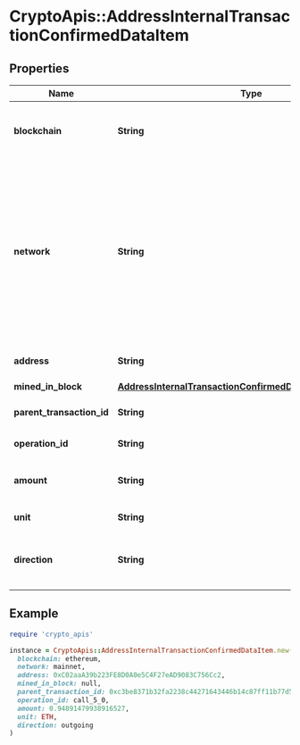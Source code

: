 # CryptoApis::AddressInternalTransactionConfirmedDataItem

## Properties

| Name | Type | Description | Notes |
| ---- | ---- | ----------- | ----- |
| **blockchain** | **String** | Represents the specific blockchain protocol name, e.g. Ethereum, Bitcoin, etc. |  |
| **network** | **String** | Represents the name of the blockchain network used; blockchain networks are usually identical as technology and software, but they differ in data, e.g. - \&quot;mainnet\&quot; is the live network with actual data while networks like \&quot;testnet\&quot;, \&quot;ropsten\&quot;, \&quot;rinkeby\&quot; are test networks. |  |
| **address** | **String** | Defines the specific address of the internal transaction. |  |
| **mined_in_block** | [**AddressInternalTransactionConfirmedDataItemMinedInBlock**](AddressInternalTransactionConfirmedDataItemMinedInBlock.md) |  |  |
| **parent_transaction_id** | **String** | Defines the Parent Transaction&#39;s unique ID. |  |
| **operation_id** | **String** | Defines the specific operation&#39;s unique ID. |  |
| **amount** | **String** | Defines the amount of coins sent with the confirmed transaction. |  |
| **unit** | **String** | Defines the unit of the transaction, e.g. Gwei. |  |
| **direction** | **String** | Defines whether the transaction is \&quot;incoming\&quot; or \&quot;outgoing\&quot;. |  |

## Example

```ruby
require 'crypto_apis'

instance = CryptoApis::AddressInternalTransactionConfirmedDataItem.new(
  blockchain: ethereum,
  network: mainnet,
  address: 0xC02aaA39b223FE8D0A0e5C4F27eAD9083C756Cc2,
  mined_in_block: null,
  parent_transaction_id: 0xc3be8371b32fa2238c44271643446b14c87ff11b77d58f9a1bceb1d1253e79b2,
  operation_id: call_5_0,
  amount: 0.94891479938916527,
  unit: ETH,
  direction: outgoing
)
```

